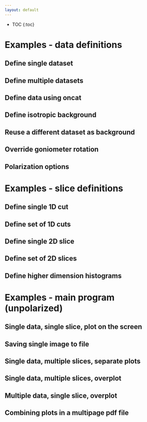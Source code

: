 ```yaml
---
layout: default
---
```

* TOC
{:toc}

Examples - data definitions
===========================

Define single dataset
---------------------


Define multiple datasets
------------------------


Define data using oncat
-----------------------


Define isotropic background
---------------------------


Reuse a different dataset as background
---------------------------------------


Override goniometer rotation
----------------------------


Polarization options
--------------------


Examples - slice definitions
============================

Define single 1D cut
--------------------


Define set of 1D cuts
---------------------


Define single 2D slice
----------------------


Define set of 2D slices
-----------------------


Define higher dimension histograms
----------------------------------


Examples - main program (unpolarized)
=====================================

Single data, single slice, plot on the screen
---------------------------------------------


Saving single image to file
---------------------------


Single data, multiple slices, separate plots
--------------------------------------------


Single data, multiple slices, overplot
--------------------------------------


Multiple data, single slice, overplot
-------------------------------------


Combining plots in a multipage pdf file
---------------------------------------



